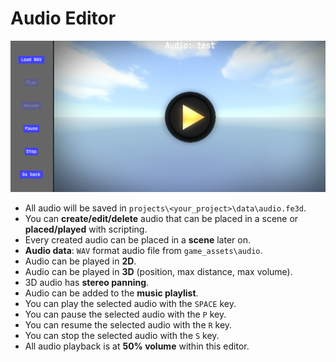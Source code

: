 # Audio Editor
![audio](../images/audio_editor.png)
- All audio will be saved in `projects\<your_project>\data\audio.fe3d`.
- You can **create/edit/delete** audio that can be placed in a scene or **placed/played** with scripting.
- Every created audio can be placed in a **scene** later on.
- **Audio data**: `WAV` format audio file from `game_assets\audio`.
- Audio can be played in **2D**.
- Audio can be played in **3D** (position, max distance, max volume).
- 3D audio has **stereo panning**.
- Audio can be added to the **music playlist**.
- You can play the selected audio with the `SPACE` key.
- You can pause the selected audio with the `P` key.
- You can resume the selected audio with the `R` key.
- You can stop the selected audio with the `S` key.
- All audio playback is at **50% volume** within this editor.
